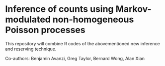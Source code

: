 # Inference of counts using Markov-modulated non-homogeneous Poisson processes
This repository will combine R codes of the abovementioned new inference and reserving technique.

Co-authors: Benjamin Avanzi, Greg Taylor, Bernard Wong, Alan Xian
